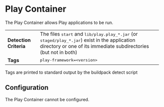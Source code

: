# Play Container
The Play Container allows Play applications to be run.

<table>
  <tr>
    <td><strong>Detection Criteria</strong></td><td>The files <tt>start</tt> and <tt>lib/play.play_*.jar</tt> (or <tt>staged/play_*.jar</tt>) exist in the application
	directory or one of its immediate subdirectories (but not in both)</td>
  </tr>
  <tr>
    <td><strong>Tags</strong></td><td><tt>play-framework=&lt;version&gt;</tt></td>
  </tr>
</table>
Tags are printed to standard output by the buildpack detect script

## Configuration
The Play Container cannot be configured.


